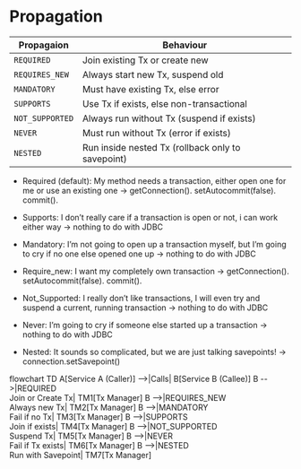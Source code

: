# Propagation

| Propagaion              | Behaviour                                                  |
|-------------------------|------------------------------------------------------------|
| `REQUIRED`                | Join existing Tx or create new                             |
| `REQUIRES_NEW`            | Always start new Tx, suspend old                           |
| `MANDATORY`               | Must have existing Tx, else error                          |
| `SUPPORTS`                | Use Tx if exists, else non-transactional                   |
| `NOT_SUPPORTED`           | Always run without Tx (suspend if exists)                  |
| `NEVER`                   | Must run without Tx (error if exists)                      |
| `NESTED`                  | Run inside nested Tx (rollback only to savepoint)          |

* Required (default): My method needs a transaction, either open one for me or use an existing one → getConnection(). setAutocommit(false). commit().

* Supports: I don’t really care if a transaction is open or not, i can work either way → nothing to do with JDBC

* Mandatory: I’m not going to open up a transaction myself, but I’m going to cry if no one else opened one up → nothing to do with JDBC

* Require_new: I want my completely own transaction → getConnection(). setAutocommit(false). commit().

* Not_Supported: I really don’t like transactions, I will even try and suspend a current, running transaction → nothing to do with JDBC

* Never: I’m going to cry if someone else started up a transaction → nothing to do with JDBC

* Nested: It sounds so complicated, but we are just talking savepoints! → connection.setSavepoint()

flowchart TD
    A[Service A (Caller)] -->|Calls| B[Service B (Callee)]
    B -->|REQUIRED<br/>Join or Create Tx| TM1[Tx Manager]
    B -->|REQUIRES_NEW<br/>Always new Tx| TM2[Tx Manager]
    B -->|MANDATORY<br/>Fail if no Tx| TM3[Tx Manager]
    B -->|SUPPORTS<br/>Join if exists| TM4[Tx Manager]
    B -->|NOT_SUPPORTED<br/>Suspend Tx| TM5[Tx Manager]
    B -->|NEVER<br/>Fail if Tx exists| TM6[Tx Manager]
    B -->|NESTED<br/>Run with Savepoint| TM7[Tx Manager]

